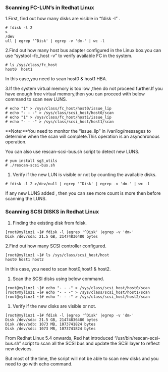 ### **Scanning FC-LUN’s in Redhat Linux**

1.First, find out how many disks are visible in “fdisk -l” .

```
# fdisk -l 2
>
/dev
ull | egrep '^Disk' | egrep -v 'dm-' | wc -l
```

2.Find out how many host bus adapter configured in the Linux box.you can use “systool -fc\_host -v” to verify available FC in the system.

```
# ls /sys/class/fc_host
host0  host1
```

In this case,you need to scan host0 & host1 HBA.

3.If the system virtual memory is too low ,then do not proceed further.If you have enough free virtual memory,then you can proceed with below command to scan new LUNS.

```
# echo "1" > /sys/class/fc_host/host0/issue_lip
# echo "- - -" > /sys/class/scsi_host/host0/scan
# echo "1" > /sys/class/fc_host/host1/issue_lip
# echo "- - -" > /sys/class/scsi_host/host1/scan
```

**Note:**You need to monitor the “issue\_lip” in /var/log/messages to determine when the scan will complete.This operation is an asynchronous operation.

You can also use rescan-scsi-bus.sh script to detect new LUNS.

```
# yum install sg3_utils
# ./rescan-scsi-bus.sh
```

1. Verify if the new LUN is visible or not by counting the available disks.

```
# fdisk -l 2 >/dev/null | egrep '^Disk' | egrep -v 'dm-' | wc -l
```

If any new LUNS added , then you can see more count is more then before scanning the LUNS.

### **Scanning SCSI DISKS in Redhat Linux**

1. Finding the existing disk from fdisk.

```
[root@mylinz1 ~]# fdisk -l |egrep '^Disk' |egrep -v 'dm-'
Disk /dev/sda: 21.5 GB, 21474836480 bytes
```

2.Find out how many SCSI controller configured.

```
[root@mylinz1 ~]# ls /sys/class/scsi_host/host
host0 host1 host2
```

In this case, you need to scan host0,host1 & host2.

1. Scan the SCSI disks using below command.

```
[root@mylinz1 ~]# echo "- - -" > /sys/class/scsi_host/host0/scan
[root@mylinz1 ~]# echo "- - -" > /sys/class/scsi_host/host1/scan
[root@mylinz1 ~]# echo "- - -" > /sys/class/scsi_host/host2/scan
```

1. Verify if the new disks are visible or not.

```
[root@mylinz1 ~]# fdisk -l |egrep '^Disk' |egrep -v 'dm-'
Disk /dev/sda: 21.5 GB, 21474836480 bytes
Disk /dev/sdb: 1073 MB, 1073741824 bytes
Disk /dev/sdc: 1073 MB, 1073741824 bytes
```

From Redhat Linux 5.4 onwards, Red hat introduced “/usr/bin/rescan-scsi-bus.sh” script to scan all the SCSI bus and update the SCSI layer to reflect new devices.

But most of the time, the script will not be able to scan new disks and you need to go with echo command.

